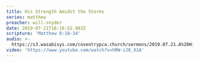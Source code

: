 ```yaml
---
title: His Strength Amidst the Storms
series: matthew
preacher: will-snyder
date: 2019-07-21T18:16:52.983Z
scripture: 'Matthew 8:18-34'
audio: >-
  https://s3.wasabisys.com/coventrypca.church/sermons/2019.07.21.A%20His%20Strength%20Amidst%20the%20Storms%20-%20Will%20Snyder.mp3
video: 'https://www.youtube.com/watch?v=hRW-zJ8_X1A'
---
```

